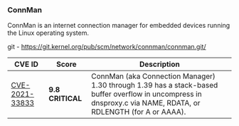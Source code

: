 ### ConnMan

ConnMan is an internet connection manager for embedded devices running the Linux operating system. 

git - https://git.kernel.org/pub/scm/network/connman/connman.git/

CVE ID | Score | Description
-------|-------|-------------
[CVE-2021-33833](https://nvd.nist.gov/vuln/detail/CVE-2021-33833) | **9.8 CRITICAL** | ConnMan (aka Connection Manager) 1.30 through 1.39 has a stack-based buffer overflow in uncompress in dnsproxy.c via NAME, RDATA, or RDLENGTH (for A or AAAA).